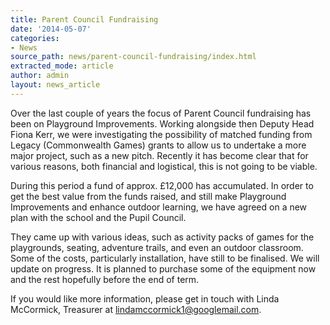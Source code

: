 ```yaml
---
title: Parent Council Fundraising
date: '2014-05-07'
categories:
- News
source_path: news/parent-council-fundraising/index.html
extracted_mode: article
author: admin
layout: news_article
---
```

Over the last couple of years the focus of Parent Council fundraising has been on Playground Improvements. Working alongside then Deputy Head Fiona Kerr, we were investigating the possibility of matched funding from Legacy (Commonwealth Games) grants to allow us to undertake a more major project, such as a new pitch. Recently it has become clear that for various reasons, both financial and logistical, this is not going to be viable.

During this period a fund of approx. £12,000 has accumulated. In order to get the best value from the funds raised, and still make Playground Improvements and enhance outdoor learning, we have agreed on a new plan with the school and the Pupil Council.

They came up with various ideas, such as activity packs of games for the playgrounds, seating, adventure trails, and even an outdoor classroom. Some of the costs, particularly installation, have still to be finalised. We will update on progress. It is planned to purchase some of the equipment now and the rest hopefully before the end of term.

If you would like more information, please get in touch with Linda McCormick, Treasurer at lindamccormick1@googlemail.com.
